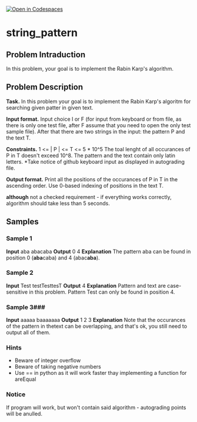 [![Open in Codespaces](https://classroom.github.com/assets/launch-codespace-f4981d0f882b2a3f0472912d15f9806d57e124e0fc890972558857b51b24a6f9.svg)](https://classroom.github.com/open-in-codespaces?assignment_repo_id=10717804)
# string_pattern
## Problem Intraduction
In this problem, your goal is to implement the Rabin Karp's algorithm.

## Problem Description
**Task.** 
In this problem your goal is to implement the Rabin Karp's algoritm for searching given patter in given text.

**Input format.** 
Input choice I or F (for input from keyboard or from file, as there is only one test file, after F assume that you need to open the only test sample file).
After that there are two strings in the input: the pattern P and the text T.

**Constraints.**
1 <= | P | <= T <= 5 * 10^5
The toal lenght of all occurances of P in T doesn't exceed 10^8.
The pattern and the text contain only latin letters.
*Take notice of github keyboard input as displayed in autograding file.

**Output format.**
Print all the positions of the occurances of P in T in the ascending order. Use 0-based indexing of positions in the text T.


**although** not a checked requirement - if everything works correctly, algorithm should take less than 5 seconds.

## Samples
### Sample 1
**Input**
aba
abacaba
**Output**
0 4
**Explanation**
The pattern aba can be found in position 0 (**aba**caba) and 4 (abac**aba**).
### Sample 2
**Input**
Test
testTesttesT
**Output**
4
**Explanation**
Pattern and text are case-sensitive in this problem. Pattern Test can only be found in position 4.
### Sample 3###
**Input**
aaaaa
baaaaaaa
**Output**
1 2 3
**Explanation**
Note that the occurances of the pattern in thetext can be overlapping, and that's ok, you still need to output all of them.

### Hints
* Beware of integer overflow
* Beware of taking negative numbers
* Use == in python as it will work faster thay implementing a function for areEqual

### Notice
If program will work, but won't contain said algorithm - autograding points will be anulled.
